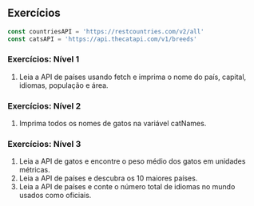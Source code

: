 ## Exercícios

```js
const countriesAPI = 'https://restcountries.com/v2/all'
const catsAPI = 'https://api.thecatapi.com/v1/breeds'
```

### Exercícios: Nível 1

1. Leia a API de países usando fetch e imprima o nome do país, capital, idiomas, população e área.

### Exercícios: Nível 2

1. Imprima todos os nomes de gatos na variável catNames.

### Exercícios: Nível 3

1. Leia a API de gatos e encontre o peso médio dos gatos em unidades métricas.
2. Leia a API de países e descubra os 10 maiores países.
3. Leia a API de países e conte o número total de idiomas no mundo usados como oficiais.
